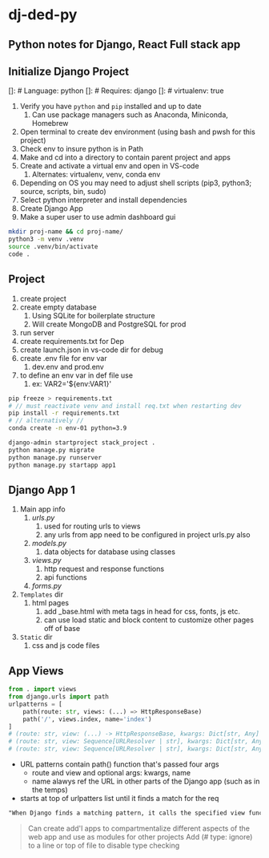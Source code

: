 
# dj-ded-py

## Python notes for Django, React Full stack app

## Initialize Django Project

[]: # Language: python
[]: # Requires: django
[]: # virtualenv: true

1. Verify you have `python` and `pip` installed and up to date
   1. Can use package managers such as Anaconda, Miniconda, Homebrew
2. Open terminal to create dev environment (using bash and pwsh for this project)
3. Check env to insure python is in Path
4. Make and cd into a directory to contain parent project and apps
5. Create and activate a virtual env and open in VS-code
   1. Alternates: virtualenv, venv, conda env
6. Depending on OS you may need to adjust shell scripts (pip3, python3; source, scripts, bin, sudo)
7. Select python interpreter and install dependencies
8. Create Django App
9. Make a super user to use admin dashboard gui

```bash
mkdir proj-name && cd proj-name/
python3 -m venv .venv
source .venv/bin/activate
code .
```

## Project

1. create project
2. create empty database
   1. Using SQLite for boilerplate structure
   2. Will create MongoDB and PostgreSQL for prod
3. run server
4. create requirements.txt for Dep
5. create launch.json in vs-code dir for debug
6. create .env file for env var
   1. dev.env and prod.env
7. to define an env var in def file use
   1. ex: VAR2='${env:VAR1}'

```bash
pip freeze > requirements.txt
# // must reactivate venv and install req.txt when restarting dev
pip install -r requirements.txt
# // alternatively //
conda create -n env-01 python=3.9
```

```bash
django-admin startproject stack_project .
python manage.py migrate
python manage.py runserver
python manage.py startapp app1
```

## Django App 1

1. Main app info
   1. _urls.py_
      1. used for routing urls to views
      2. any urls from app need to be configured in project urls.py also
   2. _models.py_
      1. data objects for database using classes
   3. _views.py_
      1. http request and response functions
      2. api functions
   4. _forms.py_
2. `Templates` dir
   1. html pages
      1. add _base.html with meta tags in head for css, fonts, js etc.
      2. can use load static and block content to customize other pages off of base
3. `Static` dir
   1. css and js code files

## App Views

```python
from . import views
from django.urls import path
urlpatterns = [
    path(route: str, views: (...) => HttpResponseBase)
    path('/', views.index, name='index')
]
# (route: str, view: (...) -> HttpResponseBase, kwargs: Dict[str, Any] = ..., name: str = ...) -> URLPattern
# (route: str, view: Sequence[URLResolver | str], kwargs: Dict[str, Any] = ..., name: str = ...) -> URLResolver
# (route: str, view: Sequence[URLResolver | str], kwargs: Dict[str, Any] = ..., name: str = ...) -> URLResolver
```

- URL patterns contain path() function that's passed four args
  - route and view and optional args: kwargs, name
  - name alawys ref the URL in other parts of the Django app (such as in the temps)
- starts at top of urlpatters list until it finds a match for the req

```txt
"When Django finds a matching pattern, it calls the specified view function with an HttpRequest object as the first argument and any “captured” values from the route as keyword arguments"
```

> Can create add'l apps to compartmentalize different aspects of the web app and use as modules for other projects
> Add (# type: ignore) to a line or top of file to disable type checking